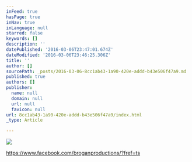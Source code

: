 ```yaml
---
inFeed: true
hasPage: true
inNav: true
inLanguage: null
starred: false
keywords: []
description: ''
datePublished: '2016-03-06T23:47:01.674Z'
dateModified: '2016-03-06T23:46:25.306Z'
title: ''
author: []
sourcePath: _posts/2016-03-06-8cc1ab43-1a90-420e-addd-b43e506f47a9.md
published: true
authors: []
publisher:
  name: null
  domain: null
  url: null
  favicon: null
url: 8cc1ab43-1a90-420e-addd-b43e506f47a9/index.html
_type: Article

---
```

![](https://the-grid-user-content.s3-us-west-2.amazonaws.com/b5437295-ee15-4645-ba6a-72960f1661b5.jpg)

https://www.facebook.com/broganproductions/?fref=ts